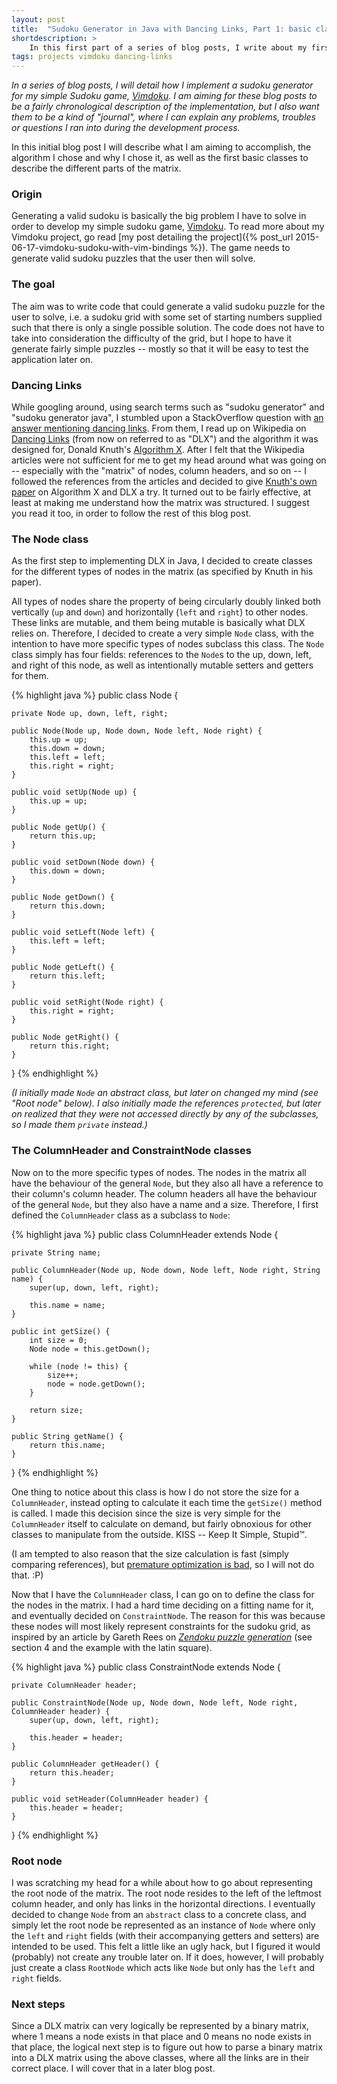 ```yaml
---
layout: post
title:  "Sudoku Generator in Java with Dancing Links, Part 1: basic classes"
shortdescription: >
    In this first part of a series of blog posts, I write about my first steps towards implementing Donald Knuth's Algorithm X using Dancing Links in Java. The goal is to generate valid sudoku puzzles to be used in my Vimdoku project.
tags: projects vimdoku dancing-links
---
```

*In a series of blog posts, I will detail how I implement a sudoku generator for my simple Sudoku game, [Vimdoku][vimdoku-gh]. I am aiming for these blog posts to be a fairly chronological description of the implementation, but I also want them to be a kind of "journal", where I can explain any problems, troubles or questions I ran into during the development process.*

In this initial blog post I will describe what I am aiming to accomplish, the algorithm I chose and why I chose it, as well as the first basic classes to describe the different parts of the matrix.

### Origin
Generating a valid sudoku is basically the big problem I have to solve in order to develop my simple sudoku game, [Vimdoku][vimdoku-gh]. To read more about my Vimdoku project, go read [my post detailing the project]({% post_url 2015-06-17-vimdoku-sudoku-with-vim-bindings %}). The game needs to generate valid sudoku puzzles that the user then will solve.

### The goal
The aim was to write code that could generate a valid sudoku puzzle for the user to solve, i.e. a sudoku grid with some set of starting numbers supplied such that there is only a single possible solution. The code does not have to take into consideration the difficulty of the grid, but I hope to have it generate fairly simple puzzles -- mostly so that it will be easy to test the application later on.

### Dancing Links
While googling around, using search terms such as "sudoku generator" and "sudoku generator java", I stumbled upon a StackOverflow question with [an answer mentioning dancing links][so-links]. From them, I read up on Wikipedia on [Dancing Links][dlx-wiki] (from now on referred to as "DLX") and the algorithm it was designed for, Donald Knuth's [Algorithm X][algo-x-wiki]. After I felt that the Wikipedia articles were not sufficient for me to get my head around what was going on -- especially with the "matrix" of nodes, column headers, and so on -- I followed the references from the articles and decided to give [Knuth's own paper][dlx-paper] on Algorithm X and DLX a try. It turned out to be fairly effective, at least at making me understand how the matrix was structured. I suggest you read it too, in order to follow the rest of this blog post.

### The Node class
As the first step to implementing DLX in Java, I decided to create classes for the different types of nodes in the matrix (as specified by Knuth in his paper).

All types of nodes share the property of being circularly doubly linked both vertically (`up` and `down`) and horizontally (`left` and `right`) to other nodes. These links are mutable, and them being mutable is basically what DLX relies on. Therefore, I decided to create a very simple `Node` class, with the intention to have more specific types of nodes subclass this class. The `Node` class simply has four fields: references to the `Node`s to the up, down, left, and right of this node, as well as intentionally mutable setters and getters for them.

{% highlight java %}
public class Node {

    private Node up, down, left, right;

    public Node(Node up, Node down, Node left, Node right) {
        this.up = up;
        this.down = down;
        this.left = left;
        this.right = right;
    }

    public void setUp(Node up) {
        this.up = up;
    }

    public Node getUp() {
        return this.up;
    }

    public void setDown(Node down) {
        this.down = down;
    }

    public Node getDown() {
        return this.down;
    }

    public void setLeft(Node left) {
        this.left = left;
    }

    public Node getLeft() {
        return this.left;
    }

    public void setRight(Node right) {
        this.right = right;
    }

    public Node getRight() {
        return this.right;
    }

}
{% endhighlight %}

*(I initially made `Node` an abstract class, but later on changed my mind (see "Root node" below). I also initially made the references `protected`, but later on realized that they were not accessed directly by any of the subclasses, so I made them `private` instead.)*

### The ColumnHeader and ConstraintNode classes

Now on to the more specific types of nodes. The nodes in the matrix all have the behaviour of the general `Node`, but they also all have a reference to their column's column header. The column headers all have the behaviour of the general `Node`, but they also have a name and a size. Therefore, I first defined the `ColumnHeader` class as a subclass to `Node`:

{% highlight java %}
public class ColumnHeader extends Node {

    private String name;

    public ColumnHeader(Node up, Node down, Node left, Node right, String name) {
        super(up, down, left, right);

        this.name = name;
    }

    public int getSize() {
        int size = 0;
        Node node = this.getDown();

        while (node != this) {
            size++;
            node = node.getDown();
        }

        return size;
    }

    public String getName() {
        return this.name;
    }

}
{% endhighlight %}

One thing to notice about this class is how I do not store the size for a `ColumnHeader`, instead opting to calculate it each time the `getSize()` method is called. I made this decision since the size is very simple for the `ColumnHeader` itself to calculate on demand, but fairly obnoxious for other classes to manipulate from the outside. KISS -- Keep It Simple, Stupid™.

(I am tempted to also reason that the size calculation is fast (simply comparing references), but [premature optimization is bad][prem-opt], so I will not do that. :P)

Now that I have the `ColumnHeader` class, I can go on to define the class for the nodes in the matrix. I had a hard time deciding on a fitting name for it, and eventually decided on `ConstraintNode`. The reason for this was because these nodes will most likely represent constraints for the sudoku grid, as inspired by an article by Gareth Rees on [*Zendoku puzzle generation*][zendoku] (see section 4 and the example with the latin square).

{% highlight java %}
public class ConstraintNode extends Node {

    private ColumnHeader header;

    public ConstraintNode(Node up, Node down, Node left, Node right, ColumnHeader header) {
        super(up, down, left, right);

        this.header = header;
    }

    public ColumnHeader getHeader() {
        return this.header;
    }

    public void setHeader(ColumnHeader header) {
        this.header = header;
    }

}
{% endhighlight %}

### Root node
I was scratching my head for a while about how to go about representing the root node of the matrix. The root node resides to the left of the leftmost column header, and only has links in the horizontal directions. I eventually decided to change `Node` from an `abstract` class to a concrete class, and simply let the root node be represented as an instance of `Node` where only the `left` and `right` fields (with their accompanying getters and setters) are intended to be used. This felt a little like an ugly hack, but I figured it would (probably) not create any trouble later on. If it does, however, I will probably just create a class `RootNode` which acts like `Node` but only has the `left` and `right` fields.

### Next steps
Since a DLX matrix can very logically be represented by a binary matrix, where 1 means a node exists in that place and 0 means no node exists in that place, the logical next step is to figure out how to parse a binary matrix into a DLX matrix using the above classes, where all the links are in their correct place. I will cover that in a later blog post.

[vimdoku-gh]:   https://github.com/Saser/vimdoku
[so-links]:     http://stackoverflow.com/a/6964044/407890
[dlx-wiki]:     http://en.wikipedia.org/wiki/Dancing_Links
[algo-x-wiki]:  http://en.wikipedia.org/wiki/Dancing_Links
[dlx-paper]:    http://arxiv.org/abs/cs/0011047
[prem-opt]:     http://sahandsaba.com/nine-anti-patterns-every-programmer-should-be-aware-of-with-examples.html#premature-optimization
[zendoku]:      http://garethrees.org/2007/06/10/zendoku-generation/#section-4.4
